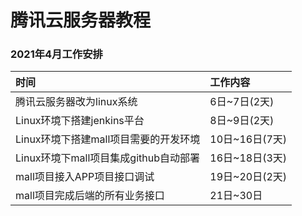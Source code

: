 # 腾讯云服务器教程

### 2021年4月工作安排
| 时间 | 工作内容 |
| :--- | :--- |
| 腾讯云服务器改为linux系统 | 6日~7日(2天) |
| Linux环境下搭建jenkins平台 | 8日~9日(2天) |
| Linux环境下搭建mall项目需要的开发环境 | 10日~16日(7天) |
| Linux环境下mall项目集成github自动部署 | 16日~18日(3天) |
| mall项目接入APP项目接口调试 | 19日~20日(2天) |
| mall项目完成后端的所有业务接口 | 21日~30日 |


















